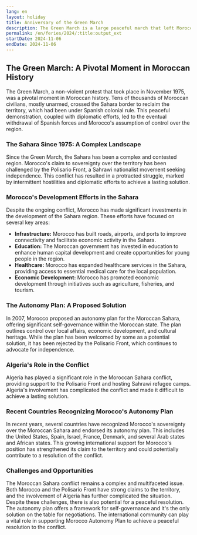 ```yaml
---
lang: en
layout: holiday
title: Anniversary of the Green March
description: The Green March is a large peaceful march that left Morocco on November 6, 1975 towards the Moroccan Sahara launched by King Hassan II with the aim of recovering it.
permalink: /en/feries/2024/:title:output_ext
startDate: 2024-11-06
endDate: 2024-11-06
---
```


## The Green March: A Pivotal Moment in Moroccan History

The Green March, a non-violent protest that took place in November 1975, was a pivotal moment in Moroccan history. Tens of thousands of Moroccan civilians, mostly unarmed, crossed the Sahara border to reclaim the territory, which had been under Spanish colonial rule. This peaceful demonstration, coupled with diplomatic efforts, led to the eventual withdrawal of Spanish forces and Morocco's assumption of control over the region. 

### The Sahara Since 1975: A Complex Landscape

Since the Green March, the Sahara has been a complex and contested region. Morocco's claim to sovereignty over the territory has been challenged by the Polisario Front, a Sahrawi nationalist movement seeking independence. This conflict has resulted in a protracted struggle, marked by intermittent hostilities and diplomatic efforts to achieve a lasting solution.

### Morocco's Development Efforts in the Sahara

Despite the ongoing conflict, Morocco has made significant investments in the development of the Sahara region. These efforts have focused on several key areas:

* **Infrastructure:** Morocco has built roads, airports, and ports to improve connectivity and facilitate economic activity in the Sahara.
* **Education:** The Moroccan government has invested in education to enhance human capital development and create opportunities for young people in the region.
* **Healthcare:** Morocco has expanded healthcare services in the Sahara, providing access to essential medical care for the local population.
* **Economic Development:** Morocco has promoted economic development through initiatives such as agriculture, fisheries, and tourism.

### The Autonomy Plan: A Proposed Solution

In 2007, Morocco proposed an autonomy plan for the Moroccan Sahara, offering significant self-governance within the Moroccan state. The plan outlines control over local affairs, economic development, and cultural heritage. While the plan has been welcomed by some as a potential solution, it has been rejected by the Polisario Front, which continues to advocate for independence.

### Algeria's Role in the Conflict

Algeria has played a significant role in the Moroccan Sahara conflict, providing support to the Polisario Front and hosting Sahrawi refugee camps. Algeria's involvement has complicated the conflict and made it difficult to achieve a lasting solution.

### Recent Countries Recognizing Morocco's Autonomy Plan

In recent years, several countries have recognized Morocco's sovereignty over the Moroccan Sahara and endorsed its autonomy plan. This includes the United States, Spain, Israel, France, Denmark, and several Arab states and African states. This growing international support for Morocco's position has strengthened its claim to the territory and could potentially contribute to a resolution of the conflict.

### Challenges and Opportunities

The Moroccan Sahara conflict remains a complex and multifaceted issue. Both Morocco and the Polisario Front have strong claims to the territory, and the involvement of Algeria has further complicated the situation. Despite these challenges, there is also potential for a peaceful resolution. The autonomy plan offers a framework for self-governance and it's the only solution on the table for negotiations. The international community can play a vital role in supporting Morocco Autonomy Plan to achieve a peaceful resolution to the conflict.
